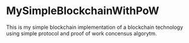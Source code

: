 # MySimpleBlockchainWithPoW
This is my simple blockchain implementation of a blockchain technology using simple protocol and proof of work concensus algorytm.
